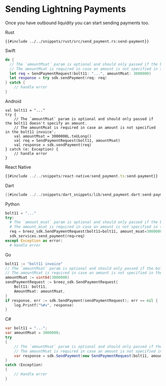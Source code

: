 # Sending Lightning Payments

Once you have outbound liquidity you can start sending payments too.

<custom-tabs category="lang">
<div slot="title">Rust</div>
<section>

```rust,ignore
{{#include ../../snippets/rust/src/send_payment.rs:send-payment}}
```
</section>

<div slot="title">Swift</div>
<section>

```swift
do {
  // The `amountMsat` param is optional and should only passed if the bolt11 doesn't specify an amount.
  // The amountMsat is required in case an amount is not specified in the bolt11 invoice'.
  let req = SendPaymentRequest(bolt11: "...", amountMsat: 3000000)
  let response = try sdk.sendPayment(req: req)
} catch {
    // handle error
}
```
</section>

<div slot="title">Android</div>
<section>

```kotlin,ignore
val bolt11 = "..."
try {
    // The `amountMsat` param is optional and should only passed if the bolt11 doesn't specify an amount.
    // The amountMsat is required in case an amount is not specified in the bolt11 invoice'.
    val amountMsat = 3000000L.toULong()
    val req = SendPaymentRequest(bolt11, amountMsat)
    val response = sdk.sendPayment(req)
} catch (e: Exception) {
    // handle error
}
```
</section>

<div slot="title">React Native</div>
<section>

```typescript
{{#include ../../snippets/react-native/send_payment.ts:send-payment}}
```
</section>

<div slot="title">Dart</div>
<section>

```dart
{{#include ../../snippets/dart_snippets/lib/send_payment.dart:send-payment}}
```
</section>

<div slot="title">Python</div>
<section>

```python
bolt11 = "..."
try:
  # The `amount_msat` param is optional and should only passed if the bolt11 doesn't specify an amount.
  # The amount_msat is required in case an amount is not specified in the bolt11 invoice'.
  req = breez_sdk.SendPaymentRequest(bolt11=bolt11, amount_msat=3000000)
  sdk_services.send_payment(req=req)
except Exception as error:
  # Handle error
```
</section>

<div slot="title">Go</div>
<section>

```go
bolt11 := "bolt11 invoice"
// The `amountMsat` param is optional and should only passed if the bolt11 doesn't specify an amount.
// The amountMsat is required in case an amount is not specified in the bolt11 invoice'.
amountMsat := uint64(3000000)
sendPaymentRequest := breez_sdk.SendPaymentRequest{
    Bolt11: bolt11,
    AmountMsat: amountMsat,
}
if response, err := sdk.SendPayment(sendPaymentRequest); err == nil {
    log.Printf("%#v", response)
}
```
</section>

<div slot="title">C#</div>
<section>

```cs
var bolt11 = "...";
var amountMsat = 3000000;
try 
{
    // The `amountMsat` param is optional and should only passed if the bolt11 doesn't specify an amount.
    // The amountMsat is required in case an amount is not specified in the bolt11 invoice'.
    var response = sdk.SendPayment(new SendPaymentRequest(bolt11, amountMsat));
} 
catch (Exception) 
{
    // Handle error
}
```
</section>
</custom-tabs>
